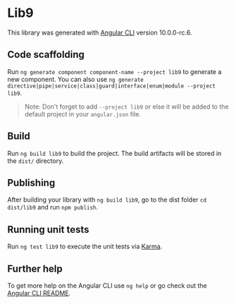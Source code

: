 # Lib9

This library was generated with [Angular CLI](https://github.com/angular/angular-cli) version 10.0.0-rc.6.

## Code scaffolding

Run `ng generate component component-name --project lib9` to generate a new component. You can also use `ng generate directive|pipe|service|class|guard|interface|enum|module --project lib9`.
> Note: Don't forget to add `--project lib9` or else it will be added to the default project in your `angular.json` file. 

## Build

Run `ng build lib9` to build the project. The build artifacts will be stored in the `dist/` directory.

## Publishing

After building your library with `ng build lib9`, go to the dist folder `cd dist/lib9` and run `npm publish`.

## Running unit tests

Run `ng test lib9` to execute the unit tests via [Karma](https://karma-runner.github.io).

## Further help

To get more help on the Angular CLI use `ng help` or go check out the [Angular CLI README](https://github.com/angular/angular-cli/blob/master/README.md).
